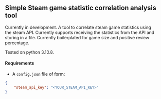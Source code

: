 ## Simple Steam game statistic correlation analysis tool

Currently in development.
A tool to correlate steam game statistics using the steam API.
Currently supports receiving the statistics from the API and storing in a file.
Currently boilerplated for game size and positive review percentage.

Tested on python 3.10.8.
#### Requirements
- A `config.json` file of form:
```json
{
    "steam_api_key": "<YOUR_STEAM_API_KEY>"
}
```
